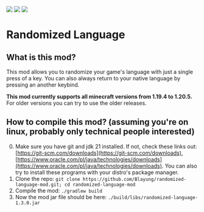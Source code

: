 [![](https://cdn.jsdelivr.net/npm/@intergrav/devins-badges@3/assets/cozy/requires/fabric-api_vector.svg)](https://modrinth.com/mod/fabric-api) [![](https://cdn.jsdelivr.net/npm/@intergrav/devins-badges@3/assets/cozy/available/github_vector.svg)](https://github.com/Blayung/randomized-language-mod) ![](https://cdn.jsdelivr.net/npm/@intergrav/devins-badges@3/assets/cozy/unsupported/forge_vector.svg)

# Randomized Language

## What is this mod?
This mod allows you to randomize your game's language with just a single press of a key. You can also always return to your native language by pressing an another keybind.  
  
**This mod currently supports all minecraft versions from 1.19.4 to 1.20.5.**  
For older versions you can try to use the older releases.

## How to compile this mod? (assuming you're on linux, probably only technical people interested)
0. Make sure you have git and jdk 21 installed. If not, check these links out: [https://git-scm.com/downloads](https://git-scm.com/downloads), [https://www.oracle.com/pl/java/technologies/downloads](https://www.oracle.com/pl/java/technologies/downloads). You can also try to install these programs with your distro's package manager.
1. Clone the repo: `git clone https://github.com/Blayung/randomized-language-mod.git; cd randomized-language-mod`
2. Compile the mod: `./gradlew build`
3. Now the mod jar file should be here: `./build/libs/randomized-language-1.3.0.jar`
